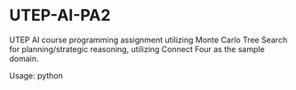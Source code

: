 # UTEP-AI-PA2
UTEP AI course programming assignment utilizing Monte Carlo Tree Search for planning/strategic reasoning, utilizing Connect Four as the sample domain.

Usage: python <script> <input_file> <output_mode> <simulations>

Executable: .\main.exe <input_file> <output_mode> <simulations>

UR: .\main.exe test1.txt <Verbose, Brief, None> <0>

PMCGS: .\main.exe test2.txt <Verbose, Brief, None> <#>

UCT: .\main.exe test3.txt <Verbose, Brief, None> <#>

HUMAN V COMPUTER: .\main.exe humantest.txt <None> <#>

TOURNAMENT: .\main.exe test2.txt <Verbose, Brief, None> <#> tournament

HEURISTIC:
If you'd like to run UCT with the priority rollout heuristic, set line 253 to "result = priority_rollout(new_board, player)".
